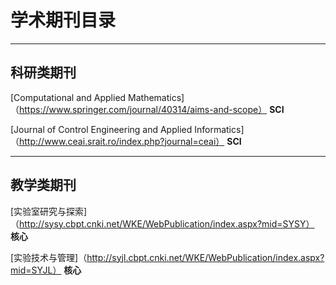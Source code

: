 # 学术期刊目录

---

## 科研类期刊  

[Computational and Applied Mathematics]（https://www.springer.com/journal/40314/aims-and-scope）  **SCI**

[Journal of Control Engineering and Applied Informatics]（http://www.ceai.srait.ro/index.php?journal=ceai）  **SCI**

---

## 教学类期刊

[实验室研究与探索]（http://sysy.cbpt.cnki.net/WKE/WebPublication/index.aspx?mid=SYSY）  **核心**

[实验技术与管理]（http://syjl.cbpt.cnki.net/WKE/WebPublication/index.aspx?mid=SYJL）  **核心**
